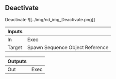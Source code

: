 ## Deactivate
Deactivate
![[../img/nd_img_Deactivate.png]]

|Inputs||
|--|--|
| In | Exec |
| Target | Spawn Sequence Object Reference |

|Outputs||
|--|--|
| Out | Exec |
